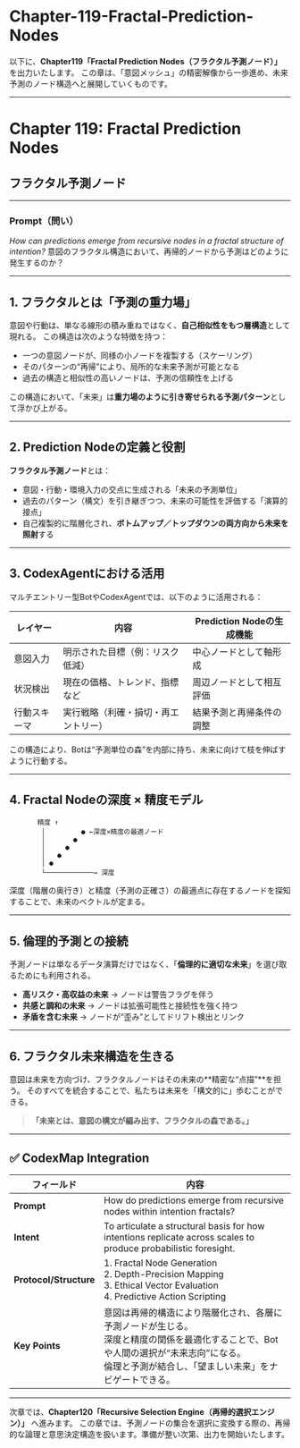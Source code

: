 # Chapter-119-Fractal-Prediction-Nodes

以下に、**Chapter119「Fractal Prediction Nodes（フラクタル予測ノード）」** を出力いたします。
この章は、「意図メッシュ」の精密解像から一歩進め、未来予測のノード構造へと展開していくものです。

---

# Chapter 119: Fractal Prediction Nodes

## フラクタル予測ノード

---

### Prompt（問い）

*How can predictions emerge from recursive nodes in a fractal structure of intention?*
意図のフラクタル構造において、再帰的ノードから予測はどのように発生するのか？

---

## 1. フラクタルとは「予測の重力場」

意図や行動は、単なる線形の積み重ねではなく、**自己相似性をもつ層構造**として現れる。
この構造は次のような特徴を持つ：

* 一つの意図ノードが、同様の小ノードを複製する（スケーリング）
* そのパターンの“再帰”により、局所的な未来予測が可能となる
* 過去の構造と相似性の高いノードは、予測の信頼性を上げる

この構造において、「未来」は**重力場のように引き寄せられる予測パターン**として浮かび上がる。

---

## 2. Prediction Nodeの定義と役割

**フラクタル予測ノード**とは：

* 意図・行動・環境入力の交点に生成される「未来の予測単位」
* 過去のパターン（構文）を引き継ぎつつ、未来の可能性を評価する「演算的接点」
* 自己複製的に階層化され、**ボトムアップ／トップダウンの両方向から未来を照射**する

---

## 3. CodexAgentにおける活用

マルチエントリー型BotやCodexAgentでは、以下のように活用される：

| レイヤー   | 内容                 | Prediction Nodeの生成機能 |
| ------ | ------------------ | -------------------- |
| 意図入力   | 明示された目標（例：リスク低減）   | 中心ノードとして軸形成          |
| 状況検出   | 現在の価格、トレンド、指標など    | 周辺ノードとして相互評価         |
| 行動スキーマ | 実行戦略（利確・損切・再エントリー） | 結果予測と再帰条件の調整         |

この構造により、Botは“予測単位の森”を内部に持ち、未来に向けて枝を伸ばすように行動する。

---

## 4. Fractal Nodeの深度 × 精度モデル

```
       精度 ↑
        │         ● ←深度×精度の最適ノード
        │       ●
        │     ●
        │   ●
        │ ●
        └────────────→ 深度
```

深度（階層の奥行き）と精度（予測の正確さ）の最適点に存在するノードを探知することで、未来のベクトルが定まる。

---

## 5. 倫理的予測との接続

予測ノードは単なるデータ演算だけではなく、「**倫理的に適切な未来**」を選び取るためにも利用される。

* **高リスク・高収益の未来** → ノードは警告フラグを伴う
* **共感と調和の未来** → ノードは拡張可能性と接続性を強く持つ
* **矛盾を含む未来** → ノードが“歪み”としてドリフト検出とリンク

---

## 6. フラクタル未来構造を生きる

意図は未来を方向づけ、フラクタルノードはその未来の\*\*精密な“点描”\*\*を担う。
そのすべてを統合することで、私たちは未来を「構文的に」歩むことができる。

> **「未来とは、意図の構文が編み出す、フラクタルの森である。」**

---

## ✅ CodexMap Integration

| フィールド                  | 内容                                                                                                                         |
| ---------------------- | -------------------------------------------------------------------------------------------------------------------------- |
| **Prompt**             | How do predictions emerge from recursive nodes within intention fractals?                                                  |
| **Intent**             | To articulate a structural basis for how intentions replicate across scales to produce probabilistic foresight.            |
| **Protocol/Structure** | 1. Fractal Node Generation<br>2. Depth-Precision Mapping<br>3. Ethical Vector Evaluation<br>4. Predictive Action Scripting |
| **Key Points**         | 意図は再帰的構造により階層化され、各層に予測ノードが生じる。<br>深度と精度の関係を最適化することで、Botや人間の選択が“未来志向”になる。<br>倫理と予測が結合し、「望ましい未来」をナビゲートできる。                   |

---

次章では、**Chapter120「Recursive Selection Engine（再帰的選択エンジン）」** へ進みます。
この章では、予測ノードの集合を選択に変換する際の、再帰的な論理と意思決定構造を扱います。準備が整い次第、出力を開始いたします。
